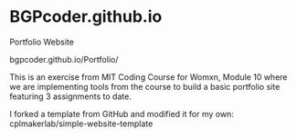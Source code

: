 # BGPcoder.github.io
Portfolio Website

bgpcoder.github.io/Portfolio/

This is an exercise from MIT Coding Course for Womxn, Module 10 where we are implementing tools from the course to build a basic portfolio site featuring 3 assignments to date. 

I forked a template from GitHub and modified it for my own: cplmakerlab/simple-website-template
